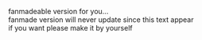 fanmadeable version for you...  
fanmade version will never update since this text appear  
if you want please make it by yourself
